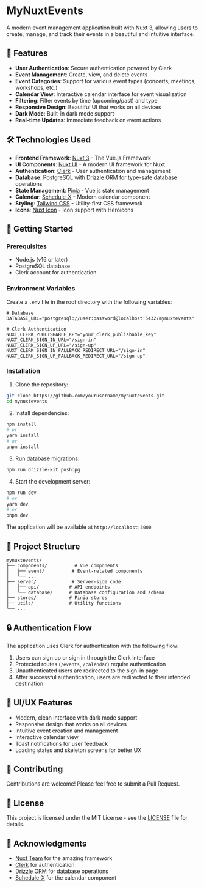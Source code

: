# MyNuxtEvents

A modern event management application built with Nuxt 3, allowing users to create, manage, and track their events in a beautiful and intuitive interface.

## 🌟 Features

- **User Authentication**: Secure authentication powered by Clerk
- **Event Management**: Create, view, and delete events
- **Event Categories**: Support for various event types (concerts, meetings, workshops, etc.)
- **Calendar View**: Interactive calendar interface for event visualization
- **Filtering**: Filter events by time (upcoming/past) and type
- **Responsive Design**: Beautiful UI that works on all devices
- **Dark Mode**: Built-in dark mode support
- **Real-time Updates**: Immediate feedback on event actions

## 🛠️ Technologies Used

- **Frontend Framework**: [Nuxt 3](https://nuxt.com/) - The Vue.js Framework
- **UI Components**: [Nuxt UI](https://ui.nuxt.com/) - A modern UI framework for Nuxt
- **Authentication**: [Clerk](https://clerk.com/) - User authentication and management
- **Database**: PostgreSQL with [Drizzle ORM](https://orm.drizzle.team/) for type-safe database operations
- **State Management**: [Pinia](https://pinia.vuejs.org/) - Vue.js state management
- **Calendar**: [Schedule-X](https://schedule-x.org/) - Modern calendar component
- **Styling**: [Tailwind CSS](https://tailwindcss.com/) - Utility-first CSS framework
- **Icons**: [Nuxt Icon](https://nuxt.com/modules/icon) - Icon support with Heroicons

## 🚀 Getting Started

### Prerequisites

- Node.js (v16 or later)
- PostgreSQL database
- Clerk account for authentication

### Environment Variables

Create a `.env` file in the root directory with the following variables:

```env
# Database
DATABASE_URL="postgresql://user:password@localhost:5432/mynuxtevents"

# Clerk Authentication
NUXT_CLERK_PUBLISHABLE_KEY="your_clerk_publishable_key"
NUXT_CLERK_SIGN_IN_URL="/sign-in"
NUXT_CLERK_SIGN_UP_URL="/sign-up"
NUXT_CLERK_SIGN_IN_FALLBACK_REDIRECT_URL="/sign-in"
NUXT_CLERK_SIGN_UP_FALLBACK_REDIRECT_URL="/sign-up"
```

### Installation

1. Clone the repository:
```bash
git clone https://github.com/yourusername/mynuxtevents.git
cd mynuxtevents
```

2. Install dependencies:
```bash
npm install
# or
yarn install
# or
pnpm install
```

3. Run database migrations:
```bash
npm run drizzle-kit push:pg
```

4. Start the development server:
```bash
npm run dev
# or
yarn dev
# or
pnpm dev
```

The application will be available at `http://localhost:3000`

## 📁 Project Structure

```
mynuxtevents/
├── components/          # Vue components
│   ├── event/          # Event-related components
│   └── ...
├── server/             # Server-side code
│   ├── api/           # API endpoints
│   └── database/      # Database configuration and schema
├── stores/            # Pinia stores
├── utils/             # Utility functions
└── ...
```

## 🔒 Authentication Flow

The application uses Clerk for authentication with the following flow:

1. Users can sign up or sign in through the Clerk interface
2. Protected routes (`/events`, `/calendar`) require authentication
3. Unauthenticated users are redirected to the sign-in page
4. After successful authentication, users are redirected to their intended destination

## 🎨 UI/UX Features

- Modern, clean interface with dark mode support
- Responsive design that works on all devices
- Intuitive event creation and management
- Interactive calendar view
- Toast notifications for user feedback
- Loading states and skeleton screens for better UX

## 🤝 Contributing

Contributions are welcome! Please feel free to submit a Pull Request.

## 📝 License

This project is licensed under the MIT License - see the [LICENSE](LICENSE) file for details.

## 🙏 Acknowledgments

- [Nuxt Team](https://nuxt.com/) for the amazing framework
- [Clerk](https://clerk.com/) for authentication
- [Drizzle ORM](https://orm.drizzle.team/) for database operations
- [Schedule-X](https://schedule-x.org/) for the calendar component
